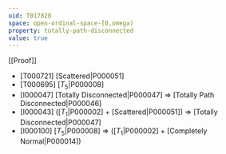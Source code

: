 ```yaml
---
uid: T017828
space: open-ordinal-space-[0,omega)
property: totally-path-disconnected
value: true
---
```

[[Proof]]

* [T000721] [Scattered|P000051]
* [T000695] [$T_5$|P000008]
* [I000047] [Totally Disconnected|P000047] => [Totally Path Disconnected|P000046]
* [I000043] ([$T_1$|P000002] + [Scattered|P000051]) => [Totally Disconnected|P000047]
* [I000100] [$T_5$|P000008] => ([$T_1$|P000002] + [Completely Normal|P000014])


